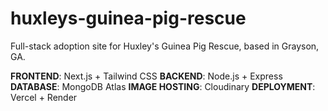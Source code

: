 # huxleys-guinea-pig-rescue

Full-stack adoption site for Huxley's Guinea Pig Rescue, based in Grayson, GA.

**FRONTEND**: Next.js + Tailwind CSS
**BACKEND**: Node.js + Express
**DATABASE**: MongoDB Atlas
**IMAGE HOSTING**: Cloudinary
**DEPLOYMENT**: Vercel + Render